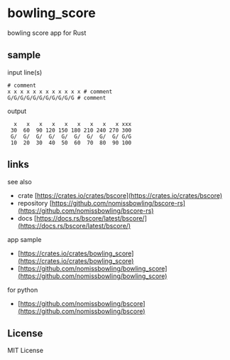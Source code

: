 bowling_score
=============

bowling score app for Rust


sample
------

input line(s)

```
# comment
x x x x x x x x x x x x # comment
G/G/G/G/G/G/G/G/G/G/G # comment
```

output

```
  x   x   x   x   x   x   x   x   x xxx
 30  60  90 120 150 180 210 240 270 300
 G/  G/  G/  G/  G/  G/  G/  G/  G/ G/G
 10  20  30  40  50  60  70  80  90 100
```


links
-----

see also

- crate [https://crates.io/crates/bscore](https://crates.io/crates/bscore)
- repository [https://github.com/nomissbowling/bscore-rs](https://github.com/nomissbowling/bscore-rs)
- docs [https://docs.rs/bscore/latest/bscore/](https://docs.rs/bscore/latest/bscore/)

app sample

- [https://crates.io/crates/bowling_score](https://crates.io/crates/bowling_score)
- [https://github.com/nomissbowling/bowling_score](https://github.com/nomissbowling/bowling_score)

for python

- [https://github.com/nomissbowling/bscore](https://github.com/nomissbowling/bscore)


License
-------

MIT License
